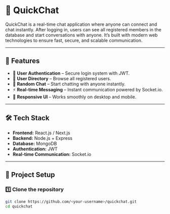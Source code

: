 # 💬 QuickChat

QuickChat is a real-time chat application where anyone can connect and chat instantly. After logging in, users can see all registered members in the database and start conversations with anyone. It’s built with modern web technologies to ensure fast, secure, and scalable communication.

---

## 🚀 Features
- 🔑 **User Authentication** – Secure login system with JWT.  
- 👥 **User Directory** – Browse all registered users.  
- 🎲 **Random Chat** – Start chatting with anyone instantly.  
- ⚡ **Real-time Messaging** – Instant communication powered by Socket.io.  
- 📱 **Responsive UI** – Works smoothly on desktop and mobile.  

---

## 🛠️ Tech Stack
- **Frontend:** React.js / Next.js  
- **Backend:** Node.js + Express  
- **Database:** MongoDB  
- **Authentication:** JWT  
- **Real-time Communication:** Socket.io  

---

## 📂 Project Setup

### 1️⃣ Clone the repository
```bash
git clone https://github.com/<your-username>/quickchat.git
cd quickchat
